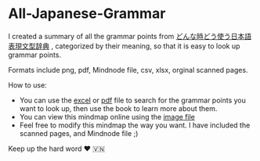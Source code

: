 # All-Japanese-Grammar
I created a summary of all the grammar points from [どんな時どう使う日本語表現文型辞典](https://www.amazon.co.jp/%E3%81%A9%E3%82%93%E3%81%AA%E3%81%A8%E3%81%8D%E3%81%A9%E3%81%86%E4%BD%BF%E3%81%86%E6%97%A5%E6%9C%AC%E8%AA%9E%E8%A1%A8%E7%8F%BE%E6%96%87%E5%9E%8B%E8%BE%9E%E5%85%B8-%E5%8F%8B%E6%9D%BE-%E6%82%A6%E5%AD%90/dp/4757418868) , categorized by their meaning, so that it is easy to look up grammar points. 

Formats include png, pdf, Mindnode file, csv, xlsx, orginal scanned pages.

How to use:
* You can use the [excel](https://github.com/weszerzad/All-Japanese-Grammar/blob/master/All%20Japanese%20Grammar.xlsx) or [pdf](https://github.com/weszerzad/All-Japanese-Grammar/blob/master/All%20Japanese%20Grammar.pdf) file to search for the grammar points you want to look up, then use the book to learn more about them. 
* You can view this mindmap online using the [image file](https://github.com/weszerzad/All-Japanese-Grammar/blob/master/All%20Japanese%20Grammar.png)
* Feel free to modify this mindmap the way you want. I have included the scanned pages, and Mindnode file ;)

Keep up the hard word ❤️ 🇻🇳

